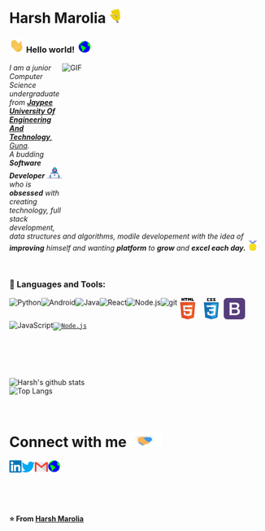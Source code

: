 # Harsh Marolia&nbsp;<img src="https://github.com/HarshMarolia/HarshMarolia/blob/main/Assets/wave.gif" width="30px">

### <img src="https://github.com/HarshMarolia/HarshMarolia/blob/main/Assets/Hi.gif" width="29px"> **Hello world!** &nbsp;<img src="https://github.com/HarshMarolia/HarshMarolia/blob/main/Assets/Earth.gif" width="24px">
<img align="right" alt="GIF" src="https://media.giphy.com/media/SWoSkN6DxTszqIKEqv/giphy.gif" width="400" height="320" />
<p>
  <em>
    I am a junior Computer Science undergraduate from <a href="https://www.juet.ac.in/"> <b>Jaypee University Of Engineering And Technology</b>, Guna</a>. <br>
    A budding <b>Software Developer</b> <img src="https://github.com/HarshMarolia/HarshMarolia/blob/main/Assets/Developer.gif" width="30px"> who is <b>obsessed</b>
    with creating technology, full stack development, data structures and algorithms, modile developement
    with the idea of <b>improving</b> himself and wanting <b>platform</b> to 
    <b>grow</b> and 
    <b>excel each day.</b> <img src="https://github.com/HarshMarolia/HarshMarolia/blob/main/Assets/Medal.gif" width="20px">
    <br>
  </em>  
</p>
<br>

### 🔨 Languages and Tools:
<a href="https://www.python.org" target="_blank"><img align="left" alt="Python" height ="42px" src="https://raw.githubusercontent.com/rahul-jha98/github_readme_icons/main/language_and_tools/square/python/python.svg"></a>
<a href="https://developer.android.com" target="_blank"> <img align="left" alt="Android" height ="42px" src="https://raw.githubusercontent.com/rahul-jha98/github_readme_icons/main/language_and_tools/square/android/android.svg"> </a>
<a href="https://www.java.com" target="_blank"><img align="left" alt="Java" height ="42px" src="https://raw.githubusercontent.com/rahul-jha98/github_readme_icons/main/language_and_tools/square/java/java.svg"></a>
<a href="https://reactjs.org/" target="_blank"> <img align="left" alt="React" height ="42px" src="https://raw.githubusercontent.com/rahul-jha98/github_readme_icons/main/language_and_tools/square/react/react.svg"></a>
<a href="https://nodejs.org" target="_blank"><img align="left" alt="Node.js" height ="42px" src="https://raw.githubusercontent.com/rahul-jha98/github_readme_icons/main/language_and_tools/square/node/node.svg"></a>
<a href="https://git-scm.com/" target="_blank"> <img src="https://raw.githubusercontent.com/rahul-jha98/github_readme_icons/main/language_and_tools/square/git-scm/git-scm.svg" align="left" alt="git" height='42px'/> </a>
<code><a href="https://en.wikipedia.org/wiki/HTML"><img alt="HTML 5" title="HTML 5" src="https://raw.githubusercontent.com/github/explore/80688e429a7d4ef2fca1e82350fe8e3517d3494d/topics/html/html.png" height="42"></a></code>
<code><a href="https://www.w3.org/Style/CSS/Overview.en.html"><img alt="CSS 3" title="CSS 3" src="https://raw.githubusercontent.com/github/explore/80688e429a7d4ef2fca1e82350fe8e3517d3494d/topics/css/css.png" height="42"></a></code>
<a href="https://developer.mozilla.org/en-US/docs/Web/JavaScript" target="_blank"> <img align="left" alt="JavaScript" height ="42px"  src="https://raw.githubusercontent.com/rahul-jha98/github_readme_icons/main/language_and_tools/square/javascript/javascript.svg"> </a>
<code><a href="https://getbootstrap.com"><img alt="Bootstrap" title="Bootstrap" src="https://raw.githubusercontent.com/github/explore/80688e429a7d4ef2fca1e82350fe8e3517d3494d/topics/bootstrap/bootstrap.png" height="42"></a></code>
<code><a href="https://nodejs.org/en/"><img alt="Node.js" title="Node.js" src="https://github.com/cheesits456/cheesits456/raw/master/icons/node.png" height="42"></a></code>

<br><br>


<br>

![Harsh's github stats](https://github-readme-stats.vercel.app/api?username=HarshMarolia&show_icons=true&hide_border=true&title_color=ffffff&icon_color=bb2acf&text_color=daf7dc&bg_color=151515)
<br>
![Top Langs](https://github-readme-stats.vercel.app/api/top-langs/?username=HarshMarolia&&show_icons=true&title_color=ffffff&icon_color=bb2acf&text_color=daf7dc&bg_color=151515)

<br>

# Connect with me<img src="https://github.com/HarshMarolia/HarshMarolia/blob/main/Assets/Handshake.gif" height="32px">

  <a href="https://www.linkedin.com/in/harsh-marolia-232757197/">
    <img align="left" alt="Harsh Marolia | Linkedin" width="24px" src="https://github.com/HarshMarolia/HarshMarolia/blob/main/Assets/Linkedin.svg" />
  </a>
  <a href="https://twitter.com/MaroliaHarsh">
    <img align="left" alt="Harsh Marolia | Twitter" width="26px" src="https://github.com/HarshMarolia/HarshMarolia/blob/main/Assets/Twitter.svg" />
  </a>
  <a href="mailto:maroliaharsh@gmail.com">
    <img align="left" alt="Harsh Marolia | Gmail" width="26px" src="https://github.com/HarshMarolia/HarshMarolia/blob/main/Assets/Gmail.svg" />
  </a>
  <a href="https://harshmarolia.netlify.app/"><img src="https://github.com/HarshMarolia/HarshMarolia/blob/main/Assets/Earth.gif" width="24px"></a>

<br><br><br>

**⭐️ From [Harsh Marolia](https://github.com/HarshMarolia)**
